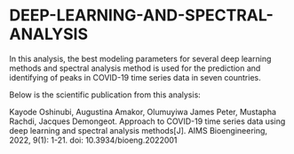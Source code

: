 # DEEP-LEARNING-AND-SPECTRAL-ANALYSIS

In this analysis, the best modeling parameters for several deep learning methods and spectral analysis method is used for the prediction and identifying of peaks in COVID-19 time series data in seven countries.

Below is the scientific publication from this analysis:

Kayode Oshinubi, Augustina Amakor, Olumuyiwa James Peter, Mustapha Rachdi, Jacques Demongeot. Approach to COVID-19 time series data using deep learning and spectral analysis methods[J]. AIMS Bioengineering, 2022, 9(1): 1-21. doi: 10.3934/bioeng.2022001 
